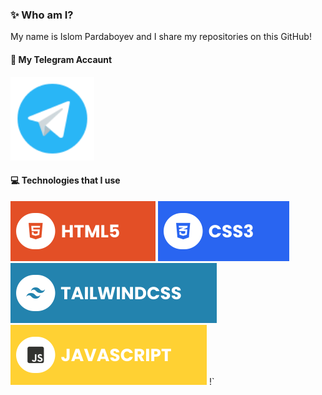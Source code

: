 ### ✨ Who am I?
My name is Islom Pardaboyev and I share my repositories on this GitHub!

#### 🔗 My Telegram Accaunt
<img src="./assets/download.png" href="https://t.me/IslomPardaboyev" width="134px">

#### 💻 Technologies that I use
![HTML5](./assets/html.svg) ![CSS3](./assets/css.svg)![TailwindCSS](./assets/tailwind.svg) ![JavaScript](./assets/javascript.svg) !`
